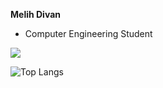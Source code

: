  **Melih Divan**
  - Computer Engineering Student

[![](https://github-readme-stats.vercel.app/api?username=melihdvn&hide=contribs,stars,prs,issues&count_private=true&theme=transparent&show_icons=true)](https://github.com/melihdvn)

![Top Langs](https://github-readme-stats.vercel.app/api/top-langs/?username=melihdvn&theme=transparent&count_private=true)
